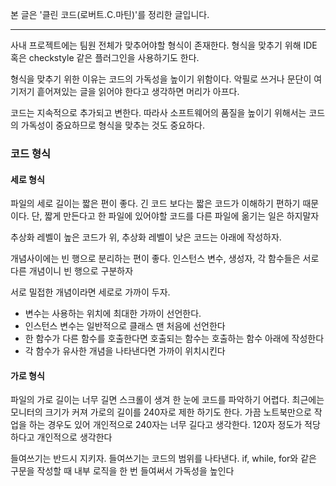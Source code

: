 본 글은 '클린 코드(로버트.C.마틴)'를 정리한 글입니다.

---

사내 프로젝트에는 팀원 전체가 맞추어야할 형식이 존재한다. 형식을 맞추기 위해 IDE 혹은 checkstyle 같은 플러그인을 사용하기도 한다.

형식을 맞추기 위한 이유는 코드의 가독성을 높이기 위함이다. 악필로 쓰거나 문단이 여기저기 흩어져있는 글을 읽어야 한다고 생각하면 머리가 아프다.

코드는 지속적으로 추가되고 변한다. 따라사 소프트웨어의 품질을 높이기 위해서는 코드의 가독성이 중요하므로 형식을 맞추는 것도 중요하다.

### 코드 형식
#### 세로 형식
파일의 세로 길이는 짧은 편이 좋다. 긴 코드 보다는 짧은 코드가 이해하기 편하기 때문이다. 단, 짧게 만든다고 한 파일에 있어야할 코드를 다른 파일에 옮기는 일은 하지말자

추상화 레벨이 높은 코드가 위, 추상화 레벨이 낮은 코드는 아래에 작성하자.

개념사이에는 빈 행으로 분리하는 편이 좋다. 인스턴스 변수, 생성자, 각 함수들은 서로 다른 개념이니 빈 행으로 구분하자

서로 밀접한 개념이라면 세로로 가까이 두자. 
- 변수는 사용하는 위치에 최대한 가까이 선언한다. 
- 인스턴스 변수는 일반적으로 클래스 맨 처음에 선언한다
- 한 함수가 다른 함수를 호출한다면 호출되는 함수는 호출하는 함수 아래에 작성한다
- 각 함수가 유사한 개념을 나타낸다면 가까이 위치시킨다
#### 가로 형식
파일의 가로 길이는 너무 길면 스크롤이 생겨 한 눈에 코드를 파악하기 어렵다. 최근에는 모니터의 크기가 커져 가로의 길이를 240자로 제한 하기도 한다. 가끔 노트북만으로 작업을 하는 경우도 있어 개인적으로 240자는 너무 길다고 생각한다. 120자 정도가 적당하다고 개인적으로 생각한다

들여쓰기는 반드시 지키자. 들여쓰기는 코드의 범위를 나타낸다. if, while, for와 같은 구문을 작성할 때 내부 로직을 한 번 들여써서 가독성을 높인다